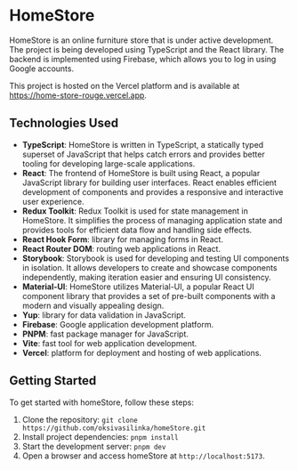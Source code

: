 # HomeStore

HomeStore is an online furniture store that is under active development.
The project is being developed using TypeScript and the React library.
The backend is implemented using Firebase, which allows you to log in using Google accounts.

This project is hosted on the Vercel platform and is available at https://home-store-rouge.vercel.app.

## Technologies Used

- **TypeScript**: HomeStore is written in TypeScript, a statically typed superset of JavaScript that helps catch errors and provides better tooling for developing large-scale applications.
- **React**: The frontend of HomeStore is built using React, a popular JavaScript library for building user interfaces. React enables efficient development of components and provides a responsive and interactive user experience.
- **Redux Toolkit**: Redux Toolkit is used for state management in HomeStore. It simplifies the process of managing application state and provides tools for efficient data flow and handling side effects.
- **React Hook Form**: library for managing forms in React.
- **React Router DOM**: routing web applications in React.
- **Storybook**: Storybook is used for developing and testing UI components in isolation. It allows developers to create and showcase components independently, making iteration easier and ensuring UI consistency.
- **Material-UI**: HomeStore utilizes Material-UI, a popular React UI component library that provides a set of pre-built components with a modern and visually appealing design.
- **Yup**: library for data validation in JavaScript.
- **Firebase**: Google application development platform.
- **PNPM**: fast package manager for JavaScript.
- **Vite**: fast tool for web application development.
- **Vercel**: platform for deployment and hosting of web applications.

## Getting Started

To get started with homeStore, follow these steps:

1. Clone the repository: `git clone https://github.com/oksivasilinka/homeStore.git`
2. Install project dependencies: `pnpm install`
3. Start the development server: `pnpm dev`
4. Open a browser and access homeStore at `http://localhost:5173`.
